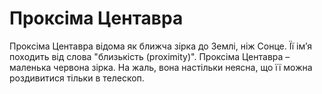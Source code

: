 # Проксіма Центавра

Проксіма Центавра відома як ближча зірка до Землі, ніж Сонце. Її ім’я походить
від слова "близькість (proximity)". Проксіма Центавра – маленька червона зірка.
На жаль, вона настільки неясна, що її можна роздивитися тільки в телескоп.
